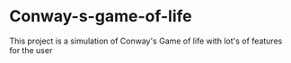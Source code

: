 # Conway-s-game-of-life
This project is a simulation of Conway's Game of life with lot's of features for the user 
